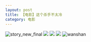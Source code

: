 ```yaml
---
layout: post
title: 【电影】这个杀手不太冷
category: 电影
---
```

![story_new_final](http://rh8cub8wq.hd-bkt.clouddn.com/img/story_new_final_0322.png)
![](http://rfbyavrvr.hd-bkt.clouddn.com/img/killer-220701-1.jpg)
![](http://rfbyavrvr.hd-bkt.clouddn.com/img/killer-220701-3.jpg)
![](http://rfbyavrvr.hd-bkt.clouddn.com/img/killer-220701-2.jpg)
![wanshan](http://rh8cub8wq.hd-bkt.clouddn.com/img/wanshan.png)





  





